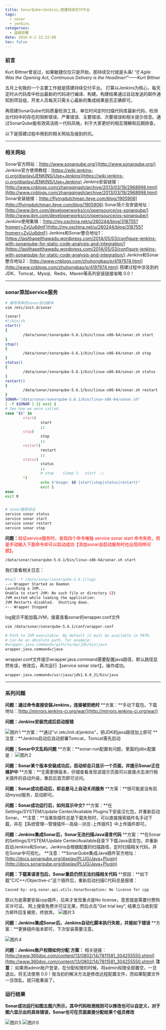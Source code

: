 ```yaml
---
title: SonarQube+Jenkins,搭建持续交付平台
tags:
  - sonar
  - jenkins
categories:
  - 运维部署
date: 2016-6-2 22:22:00
toc: false
---
```


### 前言
Kurt Bittner曾说过，如果敏捷仅仅只是开始，那持续交付就是头条! 
*“If Agile Was the Opening Act, Continuous Delivery is the Headliner!”——Kurt Bittner*

五月上旬我的一个主要工作就是搭建持续交付平台。
打算以Jenkins为核心，每天定时从代码库中检出最新的代码进行编译、构建。构建结果通过自动发送的邮件通知到项目组，开发人员每天只需关心最新的集成结果是否正确即可。

再搭建SonarQube代码质量检测工具，单位时间定时扫描代码库最新代码，检测出代码中的存在的阻断错误、严重错误、主要错误、次要错误和相关提示信息。通过SonarQube能有效简洁统一代码风格，利于大家更好的相互理解和后期排查。

以下是搭建过程中用到的相关网站及碰到的坑。

---

### 相关网站
Sonar官方网站：[http://www.sonarqube.org/](http://www.sonarqube.org/)
Jenkins官方使用教程：[https://wiki.jenkins-ci.org/display/JENKINS/Use+Jenkins](https://wiki.jenkins-ci.org/display/JENKINS/Use+Jenkins)
Jenkins安装链接：[http://www.cnblogs.com/zhangqingsh/archive/2013/03/19/2968998.html](http://www.cnblogs.com/zhangqingsh/archive/2013/03/19/2968998.html)
Sonar安装链接：[http://flyingdutchman.iteye.com/blog/1905906](http://flyingdutchman.iteye.com/blog/1905906)
Sonar简介及安装地址：[http://www.ibm.com/developerworks/cn/opensource/os-sonarqube/](http://www.ibm.com/developerworks/cn/opensource/os-sonarqube/)
Jenkins使用集锦：[http://my.oschina.net/u/260244/blog/318755?fromerr=ZvUu6dmF](http://my.oschina.net/u/260244/blog/318755?fromerr=ZvUu6dmF)
Jenkins和Sonar整合地址1：[https://lasithapetthawadu.wordpress.com/2014/05/03/configure-jenkins-with-sonarqube-for-static-code-analysis-and-integration/](https://lasithapetthawadu.wordpress.com/2014/05/03/configure-jenkins-with-sonarqube-for-static-code-analysis-and-integration/)
Jenkins和Sonar整合地址2：[http://www.cnblogs.com/zhuhongbao/p/4197974.html](http://www.cnblogs.com/zhuhongbao/p/4197974.html)
搭建过程中涉及到的 JDK、Tomcat、Mysql、Redis、Maven等系列安装链接省略  0.0！

<!-- more -->

---

### sonar添加service服务
```bash
# 编写简单的sonar启动脚本
vim /etc/init.d/sonar

[sonar]
#!/bin/sh  
start()  
{  
        /data/sonar/sonarqube-5.6.1/bin/linux-x86-64/sonar.sh start
}  
stop()  
{  
        /data/sonar/sonarqube-5.6.1/bin/linux-x86-64/sonar.sh stop
}
status()  
{       
        /data/sonar/sonarqube-5.6.1/bin/linux-x86-64/sonar.sh status
}
restart()  
{  
        /data/sonar/sonarqube-5.6.1/bin/linux-x86-64/sonar.sh restart
} 
SONAR="/data/sonar/sonarqube-5.6.1/bin/linux-x86-64/sonar.sh"
[ -f $SONAR ] || exit 1  
# See how we were called.  
case "$1" in  
        start)  
                start  
                ;;  
        stop)  
                stop  
                ;;  
        restart)  
                restart
                ;;  
        status)  
                status 
                ;;  
                # stop    sleep 3   start  ;;  
        *)  
                echo $"Usage: $0 {start|stop|status|restart}"  
                exit 1  
esac  
exit 0 


# sonar服务验证
service sonar status
service sonar start
service sonar restart
service sonar stop

```

**问题：**<font style="color:red">验证service服务时，发现四个命令唯独 service sonar start 命令失败，但是手动输入下面命令却可以启动成功【添加sonar自启动服务时也出现同样问题】。</font>
```bash
/data/sonar/sonarqube-5.6.1/bin/linux-x86-64/sonar.sh start
```

我们查看相关日志：
```bash
#tail -f /data/sonar/sonarqube-5.6.1/logs
--> Wrapper Started as Daemon
Launching a JVM...
Unable to start JVM: No such file or directory (2)
JVM exited while loading the application.
JVM Restarts disabled.  Shutting down.
<-- Wrapper Stopped
```

log提示不能加载JVM，接着查看sonar的wrapper.conf文件
```bash
vim /data/sonar/sonarqube-5.6.1/conf/wrapper.conf

# Path to JVM executable. By default it must be available in PATH.
# Can be an absolute path, for example:
#wrapper.java.command=/path/to/my/jdk/bin/java
wrapper.java.command=/java
```

wrapper.conf文件提示wrapper.java.command需要配置java路径，默认路径显然有误，修改后，再次运行【service sonar start】，操作成功。
```bash
wrapper.java.command=/usr/java/jdk1.8.0_31/bin/java
```
---

### 系列问题
**问题：通过命令直接安装Jenkins，连接被拒绝时**
**方案：**手动下载包，下载地址：[http://mirrors.jenkins-ci.org/war/](http://mirrors.jenkins-ci.org/war/)

**问题：Jenkins安装完成后启动报错**

![图片1](http://7xvfir.com1.z0.glb.clouddn.com/SonarQube+Jenkins,%E6%90%AD%E5%BB%BA%E6%8C%81%E7%BB%AD%E4%BA%A4%E4%BB%98%E5%B9%B3%E5%8F%B0/1.png)
**方案：**通过"vi /etc/init.d/jenkins"，把JDK的java路径加上即可
**注意：**Jenkins启动后自动部署Tomcat，Tomcat需先启动
<!--more-->

**问题：Sonar中文乱码问题**
**方案：**sonar-run配置有问题，里面的jdbc配置是：
![图片2](http://7xvfir.com1.z0.glb.clouddn.com/SonarQube+Jenkins,%E6%90%AD%E5%BB%BA%E6%8C%81%E7%BB%AD%E4%BA%A4%E4%BB%98%E5%B9%B3%E5%8F%B0/2.png)


**问题：Sonar某个版本安装成功后，启动却总只显示一个页面，并提示Sonar正在维护中**
**方案：**无需更换版本，仔细查看发现该提示页面可以直接点击进行相关插件的自动升级，重启后首页即可访问。

**问题：Sonar成功启动后，却总是马上自动关闭服务**
**方案：**很可能是没有启动mysql服务，启动即可。

**问题：Sonar成功运行后，如何显示中文?**
**方案：**在Settings/SYSTEM/Update Center/Available Plugins下安装汉化包，并重新启动Sonar。
**注意：**当某些插件总是下载失败时，可以直接搜索插件名手动下载，并在【系统管理--管理插件--高级--浏览-上传插件】中上传插件即可。

**问题：Jenkins集成Sonar后，Sonar无法扫描Java语言代码**
**方案：**在Sonar的Settings/SYSTEM/Update Center/Available目录下下载Java语言包，并重新启动Jenkins和Sonar。Jenkins会根据配置的扫描路径，定时扫描相关代码，并在Sonar中可视化。
**注意：**SonarQube集成Java插件官方地址：[http://docs.sonarqube.org/display/PLUG/Java+Plugin](http://docs.sonarqube.org/display/PLUG/Java+Plugin)

**问题：下载某语言包后，Sonar重启仍然无法扫描相关代码**
**原因：**如下载"C/C++/Objective-c"这个插件后，重新启动扫描C代码总是报错：
```bash
Caused by: org.sonar.api.utils.SonarException: No license for cpp
```
原以为是需要安装cpp插件，后来才发现重点是No license，意思就是需要付费购买许可证。
网上搜索免费许可证无果，然后点击"Get trial key", 结果立马收到官方邮件回复被拒，终放弃。
![图片3](http://7xvfir.com1.z0.glb.clouddn.com/SonarQube+Jenkins,%E6%90%AD%E5%BB%BA%E6%8C%81%E7%BB%AD%E4%BA%A4%E4%BB%98%E5%B9%B3%E5%8F%B0/3.png)

**问题：Jenkins集成Sonar后，Jenkins自动化脚本执行失败，并报如下错误**
**方案：**更换插件版本即可，下次安装需要注意。

![图片4](http://7xvfir.com1.z0.glb.clouddn.com/SonarQube+Jenkins,%E6%90%AD%E5%BB%BA%E6%8C%81%E7%BB%AD%E4%BA%A4%E4%BB%98%E5%B9%B3%E5%8F%B0/4.png)

**问题：Jenkins账户权限如何分配**
**方案：** 相关链接：[http://www.360doc.com/content/13/0802/14/7811581_304255550.shtml](http://www.360doc.com/content/13/0802/14/7811581_304255550.shtml)
**注意：** 如果用admin账户登录，在分配权限的时候，将admin权限全部置空，一旦退出，将无法使用 0.0！我当初的解决方法是修改远程配置文件，而如果配置文件一旦改乱，就只能重装了。

### 运行结果
**Sonar成功运行如图五图六所示，其中代码检测规则可以修改也可以自定义，对于图六显示出的具体错误，Sonar也可在页面直接分配给某个组员修改**

![图片5](http://7xvfir.com1.z0.glb.clouddn.com/SonarQube+Jenkins,%E6%90%AD%E5%BB%BA%E6%8C%81%E7%BB%AD%E4%BA%A4%E4%BB%98%E5%B9%B3%E5%8F%B0/5.png)
![图片6](http://7xvfir.com1.z0.glb.clouddn.com/SonarQube+Jenkins,%E6%90%AD%E5%BB%BA%E6%8C%81%E7%BB%AD%E4%BA%A4%E4%BB%98%E5%B9%B3%E5%8F%B0/6.png)

<br/>